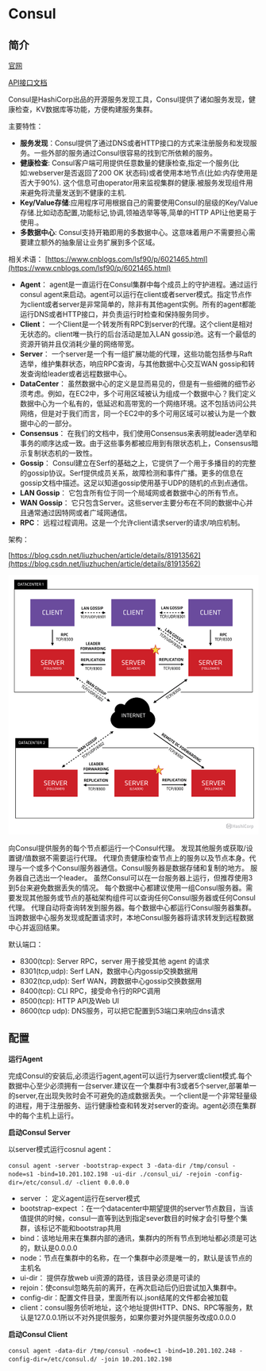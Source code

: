 # Consul #

## 简介 ##

[官网](https://www.consul.io/)

[API接口文档](https://www.consul.io/api/index.html)

Consul是HashiCorp出品的开源服务发现工具，Consul提供了诸如服务发现，健康检查，KV数据库等功能，方便构建服务集群。

主要特性：

- **服务发现**：Consul提供了通过DNS或者HTTP接口的方式来注册服务和发现服务。一些外部的服务通过Consul很容易的找到它所依赖的服务。
- **健康检查**: Consul客户端可用提供任意数量的健康检查,指定一个服务(比如:webserver是否返回了200 OK 状态码)或者使用本地节点(比如:内存使用是否大于90%). 这个信息可由operator用来监视集群的健康.被服务发现组件用来避免将流量发送到不健康的主机. 
- **Key/Value存储**:应用程序可用根据自己的需要使用Consul的层级的Key/Value存储.比如动态配置,功能标记,协调,领袖选举等等,简单的HTTP API让他更易于使用.。
- **多数据中心**: Consul支持开箱即用的多数据中心。这意味着用户不需要担心需要建立额外的抽象层让业务扩展到多个区域。

相关术语：
[https://www.cnblogs.com/lsf90/p/6021465.html](https://www.cnblogs.com/lsf90/p/6021465.html)

- **Agent**： agent是一直运行在Consul集群中每个成员上的守护进程。通过运行consul agent来启动。agent可以运行在client或者server模式。指定节点作为client或者server是非常简单的，除非有其他agent实例。所有的agent都能运行DNS或者HTTP接口，并负责运行时检查和保持服务同步。
- **Client**： 一个Client是一个转发所有RPC到server的代理。这个client是相对无状态的。client唯一执行的后台活动是加入LAN gossip池。这有一个最低的资源开销并且仅消耗少量的网络带宽。
- **Server**： 一个server是一个有一组扩展功能的代理，这些功能包括参与Raft选举，维护集群状态，响应RPC查询，与其他数据中心交互WAN gossip和转发查询给leader或者远程数据中心。
- **DataCenter**： 虽然数据中心的定义是显而易见的，但是有一些细微的细节必须考虑。例如，在EC2中，多个可用区域被认为组成一个数据中心？我们定义数据中心为一个私有的，低延迟和高带宽的一个网络环境。这不包括访问公共网络，但是对于我们而言，同一个EC2中的多个可用区域可以被认为是一个数据中心的一部分。
- **Consensus**： 在我们的文档中，我们使用Consensus来表明就leader选举和事务的顺序达成一致。由于这些事务都被应用到有限状态机上，Consensus暗示复制状态机的一致性。
- **Gossip**： Consul建立在Serf的基础之上，它提供了一个用于多播目的的完整的gossip协议。Serf提供成员关系，故障检测和事件广播。更多的信息在gossip文档中描述。这足以知道gossip使用基于UDP的随机的点到点通信。
- **LAN Gossip**： 它包含所有位于同一个局域网或者数据中心的所有节点。
- **WAN Gossip**： 它只包含Server。这些server主要分布在不同的数据中心并且通常通过因特网或者广域网通信。
- **RPC**： 远程过程调用。这是一个允许client请求server的请求/响应机制。

架构：

[https://blog.csdn.net/liuzhuchen/article/details/81913562](https://blog.csdn.net/liuzhuchen/article/details/81913562)

![](img/Consul_Arch.png)

向Consul提供服务的每个节点都运行一个Consul代理。 发现其他服务或获取/设置键/值数据不需要运行代理。 代理负责健康检查节点上的服务以及节点本身。代理与一个或多个Consul服务器通信。Consul服务器是数据存储和复制的地方。 服务器自己选出一个leader。 虽然Consul可以在一台服务器上运行，但推荐使用3到5台来避免数据丢失的情况。 每个数据中心都建议使用一组Consul服务器。需要发现其他服务或节点的基础架构组件可以查询任何Consul服务器或任何Consul代理。 代理自动将查询转发到服务器。每个数据中心都运行Consul服务器集群。 当跨数据中心服务发现或配置请求时，本地Consul服务器将请求转发到远程数据中心并返回结果。

默认端口：

- 8300(tcp): Server RPC，server 用于接受其他 agent 的请求
- 8301(tcp,udp): Serf LAN，数据中心内gossip交换数据用
- 8302(tcp,udp): Serf WAN，跨数据中心gossip交换数据用
- 8400(tcp): CLI RPC，接受命令行的RPC调用
- 8500(tcp): HTTP API及Web UI
- 8600(tcp udp): DNS服务，可以把它配置到53端口来响应dns请求


## 配置 ##

**运行Agent**

完成Consul的安装后,必须运行agent,agent可以运行为server或client模式.每个数据中心至少必须拥有一台server.建议在一个集群中有3或者5个server,部署单一的server,在出现失败时会不可避免的造成数据丢失。一个client是一个非常轻量级的进程，用于注册服务、运行健康检查和转发对server的查询。agent必须在集群中的每个主机上运行。

**启动Consul Server**

以server模式运行cosnul agent：

`consul agent -server -bootstrap-expect 3 -data-dir /tmp/consul -node=s1 -bind=10.201.102.198 -ui-dir ./consul_ui/ -rejoin -config-dir=/etc/consul.d/ -client 0.0.0.0`

- server ： 定义agent运行在server模式
- bootstrap-expect ：在一个datacenter中期望提供的server节点数目，当该值提供的时候，consul一直等到达到指定sever数目的时候才会引导整个集群，该标记不能和bootstrap共用
- bind：该地址用来在集群内部的通讯，集群内的所有节点到地址都必须是可达的，默认是0.0.0.0
- node：节点在集群中的名称，在一个集群中必须是唯一的，默认是该节点的主机名
- ui-dir： 提供存放web ui资源的路径，该目录必须是可读的
- rejoin：使consul忽略先前的离开，在再次启动后仍旧尝试加入集群中。
- config-dir：配置文件目录，里面所有以.json结尾的文件都会被加载
- client：consul服务侦听地址，这个地址提供HTTP、DNS、RPC等服务，默认是127.0.0.1所以不对外提供服务，如果你要对外提供服务改成0.0.0.0

**启动Consul Client**

`consul agent -data-dir /tmp/consul -node=c1 -bind=10.201.102.248 -config-dir=/etc/consul.d/ -join 10.201.102.198`